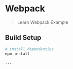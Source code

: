 # Webpack

>  Learn Webpack Example

## Build Setup

``` bash
# install dependencies
npm install

...

```
